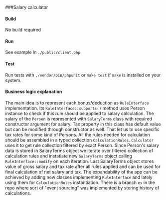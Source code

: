 ###Salary calculator

#### Build
No build required 

#### Run
See example in `./public/client.php`

#### Test
Run tests with `./vendor/bin/phpunit` or `make test` if `make` is installed on your system.

#### Business logic explanation
The main idea is to represent each bonus/deduction as `RuleInterface` implementation. 
Its  `RuleInterface::supports()` method uses Person instance to check if this rule should be applied to salary calculation.
The salary of the `Person` is represented with `SalaryTerms` class with required constructor argument for salary. 
Tax property in this class has default value but can be modified through constructor as well. That let us to use specific tax rates for some kind of Persons.
All the rules needed for calculation should be assembled in a typed collection `CalculationRules`. 
`Calculator` uses it to get rule collection filtered by exact Person. 
Since Person's salary data is stored in SalaryTerms object we iterate over filtered collection of calculation rules and instatiate new `SalaryTerms` object calling `RuleInterface::modify` on each iteration.
Last SalaryTerms object stores value of gross salary and tax rate after all rules applied and can be used for final calculation of net salary and tax.
The expandability of the app can be achieved by adding new classes implementing `RuleInterface` and lately using them for `CalculationRules` instantiation.
There is a branch `es` in the repo where sort of "event sourcing" was implemented by storing history of calculations.

